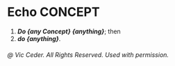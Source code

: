 
# Echo CONCEPT
 
1. ***Do *{any Concept}* _{anything}_***; then
2. ***do _{anything}_***. 

###### @ Vic Ceder. All Rights Reserved.  Used with permission.
